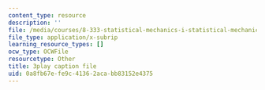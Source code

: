 ```yaml
---
content_type: resource
description: ''
file: /media/courses/8-333-statistical-mechanics-i-statistical-mechanics-of-particles-fall-2013/0a8fb67efe9c41362acabb83152e4375_8kNP_VWmfFs.srt
file_type: application/x-subrip
learning_resource_types: []
ocw_type: OCWFile
resourcetype: Other
title: 3play caption file
uid: 0a8fb67e-fe9c-4136-2aca-bb83152e4375
---
```


